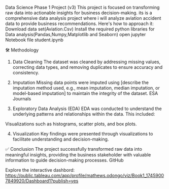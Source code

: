 Data Science Phase 1 Project (v3)
This project is focused on transforming raw data into actionable insights for business decision-making.  its is a comprehensive data analysis project where i will analyze aviation accident data to provide business recommendations. Here's how to approach it:
Download data set(Aviation.Csv)
Install the required python libraries for Data analysis(Pandas,Numpy,Matplotlib and Seaborn)
open jupyter Notebook file student.ipynb

🛠️ Methodology
1. Data Cleaning
The dataset was cleaned by addressing missing values, correcting data types, and removing duplicates to ensure accuracy and consistency.​

2. Imputation
Missing data points were imputed using [describe the imputation method used, e.g., mean imputation, median imputation, or model-based imputation] to maintain the integrity of the dataset.​
ESA Journals

3. Exploratory Data Analysis (EDA)
EDA was conducted to understand the underlying patterns and relationships within the data. This included:​

Visualizations such as histograms, scatter plots, and box plots.

4. Visualization
Key findings were presented through visualizations to facilitate understanding and decision-making.​


✅ Conclusion
The project successfully transformed raw data into meaningful insights, providing the business stakeholder with valuable information to guide decision-making processes.​
GitHub

Explore the interactive dashbord: https://public.tableau.com/app/profile/mathews.odongo/viz/Book1_17459007849920/Dashboard1?publish=yes


